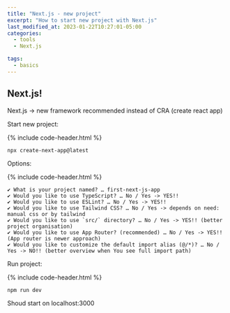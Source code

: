 ```yaml
---
title: "Next.js - new project"
excerpt: "How to start new project with Next.js"
last_modified_at: 2023-01-22T10:27:01-05:00
categories:
  - tools
  - Next.js

tags: 
  - basics
---
```


<!-- short introduction -->
## Next.js!

Next.js -> new framework recommended instead of CRA (create react app)

Start new project:

{% include code-header.html %}
```
npx create-next-app@latest
```



Options:

{% include code-header.html %}
```
✔ What is your project named? … first-next-js-app
✔ Would you like to use TypeScript? … No / Yes -> YES!!
✔ Would you like to use ESLint? … No / Yes -> YES!!
✔ Would you like to use Tailwind CSS? … No / Yes -> depends on need: manual css or by tailwind
✔ Would you like to use `src/` directory? … No / Yes -> YES!! (better project organisation)
✔ Would you like to use App Router? (recommended) … No / Yes -> YES!! (App router is newer approach)
✔ Would you like to customize the default import alias (@/*)? … No / Yes -> NO!! (better overview when You see full import path)
```

Run project:

{% include code-header.html %}
```
npm run dev
```

Shoud start on localhost:3000

